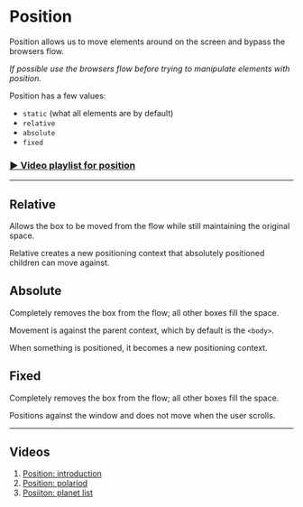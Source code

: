 # Position

Position allows us to move elements around on the screen and bypass the browsers flow.

*If possible use the browsers flow before trying to manipulate elements with position.*

Position has a few values:

- `static` (what all elements are by default)
- `relative`
- `absolute`
- `fixed`

### [▶ Video playlist for position](https://www.youtube.com/playlist?list=PLWjCJDeWfDdfWFmcHzFqGxGzzsx_8MPPP)

---

## Relative

Allows the box to be moved from the flow while still maintaining the original space.

Relative creates a new positioning context that absolutely positioned children can move against.

## Absolute

Completely removes the box from the flow; all other boxes fill the space.

Movement is against the parent context, which by default is the `<body>`.

When something is positioned, it becomes a new positioning context.

## Fixed

Completely removes the box from the flow; all other boxes fill the space.

Positions against the window and does not move when the user scrolls.

---

## Videos

1. [Position: introduction](http://www.youtube.com/watch?v=jVWnfwOZPDI&list=PLWjCJDeWfDdfWFmcHzFqGxGzzsx_8MPPP&index=1)
2. [Position: polariod](http://www.youtube.com/watch?v=kNJuF4aVHEA&list=PLWjCJDeWfDdfWFmcHzFqGxGzzsx_8MPPP&index=2)
3. [Posiiton: planet list](http://www.youtube.com/watch?v=LU3BkaRVf_8&list=PLWjCJDeWfDdfWFmcHzFqGxGzzsx_8MPPP&index=3)
